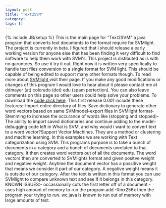```yaml
---
layout: post
title: "Text2SVM"
category:
tags: []
---
```

{% include JB/setup %}
This is the main page for "Text2SVM" a java program that converts text documents to the format require for SVMlight. The project is currently in beta. I figured that i should release a early working version for anyone else that has been finding it very difficult to find software to help them work with SVM's. This project is distibuted as is with no garuntees. So use it try it out. Right now it is written very specifically to handle text files conversion to a single format for SVM light. This should be capable of being edited to support many other formats though. To read more about [SVMlight ](http://svmlight.joachims.org/)visit their page. If you make any good modifications or changes of this program I would love to hear about it please contact me at ddmayer (at) colorado (dot) edu (spam pertection). You can also leave comments on this page so other users could help solve your problems.    To download the [code click here](/computer_science/files/Text2SVM.zip).    This first release 0.001 include these features:-Import entire directory of files-Save dictionary to generate other word vectors based on same SVMmodel-export files in SVMlight format-Stemming to increase the occurance of words like (stopping and stopped)-The ability to import saved dictionaries and continue adding to the model-debugging code left in    What is SVM, and why would i want to convert text to a word vector?Support Vector Machines. They are a method or clustering and machine learning. In this examples we are working with Text categorization using SVM. This programs purpose is to take a bunch of documents in a category and a bunch of documents unrelated to that category. It then creates word vectors out of all the documents. The word vectors then are converted to SVMlights format and given positve weight and negative weight. Anytime the document vector has a possitive weight that means we consider it part of our category. A negative weight means it is outside of our category. After the text is written in this format you can use SVMlight to compare unknown text and see if it belongs in this category.    KNOWN ISSUES:- occassionally cuts the first letter off of a document.- uses high amount of memory to run the program add -Xmx256x then the program your trying to run. wc.java is known to run out of memory with large amounts of text.